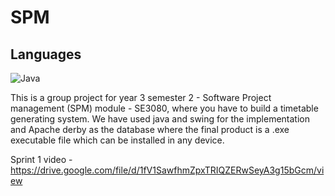 # SPM

## Languages

![Java](https://img.shields.io/badge/Language-Java-red)

This is a group project for year 3 semester 2 - Software Project management (SPM) module - SE3080, where you have to build a timetable generating system. We have used java and swing for the implementation and Apache derby as the database where the final product is a .exe executable file which can be installed in any device.

Sprint 1 video - https://drive.google.com/file/d/1fV1SawfhmZpxTRIQZERwSeyA3g15bGcm/view
